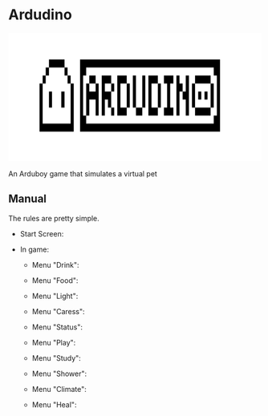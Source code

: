 # Ardudino
<img src="/assets/banner10.png" data-canonical-src="/assets/banner10.png" width="2600" height="256" />

An Arduboy game that simulates a virtual pet

## Manual

The rules are pretty simple.

* Start Screen:
  
* In game:
  * Menu "Drink":
    
  * Menu "Food":
    
  * Menu "Light":
    
  * Menu "Caress": 
  * Menu "Status": 
  * Menu "Play": 
  * Menu "Study": 
  * Menu "Shower": 
  * Menu "Climate": 
  * Menu "Heal": 
